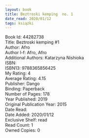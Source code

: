 ```yaml
---
layout: book
title: Beztroski kemping  no. 1
date_read: 2020/01/12
tags: książki
---
```


Book Id: 44282738<br />
Title: Beztroski kemping #1<br />
Author: Afro<br />
Author l-f: Afro, Afro<br />
Additional Authors: Katarzyna Nishioka<br />
ISBN: <br />
ISBN13: 9788365856425<br />
My Rating: 4<br />
Average Rating: 4.15<br />
Publisher: Dango<br />
Binding: Paperback<br />
Number of Pages: 178<br />
Year Published: 2019<br />
Original Publication Year: 2015<br />
Date Read: <br />
Date Added: 2020/01/12<br />
Exclusive Shelf: read<br />
Read Count: 1<br />
Owned Copies: 0<br />



